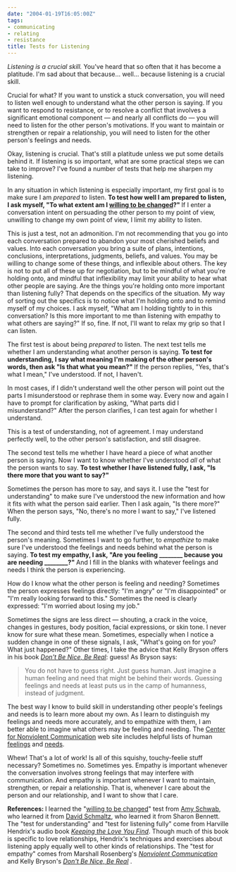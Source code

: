 ```yaml
---
date: "2004-01-19T16:05:00Z"
tags:
- communicating
- relating
- resistance
title: Tests for Listening
---
```


<p><em> Listening is a crucial skill. </em> You've heard that so often that it has become a platitude. I'm sad about that because... well... because listening is a crucial skill. </p>

<p> Crucial for what? If you want to unstick a stuck conversation, you will need to listen well enough to understand what the other person is saying. If you want to respond to resistance, or to resolve a conflict that involves a significant emotional component — and nearly all conflicts do — you will need to listen for the other person's motivations. If you want to maintain or strengthen or repair a relationship, you will need to listen for the other person's feelings and needs. </p>

<p> Okay, listening is crucial. That's still a platitude unless we put some details behind it. If listening is so important, what are some practical steps we can take to improve? I've found a number of tests that help me sharpen my listening. </p>

<p> In any situation in which listening is especially important, my first goal is to make sure I am <em>prepared</em> to listen. <strong> To test how well I am prepared to listen, I ask myself, "To what extent am I <a href="/2003/05/willing_to_change/">willing to be changed</a>?" </strong> If I enter a conversation intent on persuading the other person to my point of view, unwilling to change my own point of view, I limit my ability to listen. </p>

<p> This is just a test, not an admonition. I'm not recommending that you go into each conversation prepared to abandon your most cherished beliefs and values. Into each conversation you bring a suite of plans, intentions, conclusions, interpretations, judgments, beliefs, and values. You may be willing to change some of these things, and inflexible about others. The key is not to put all of these up for negotiation, but to be mindful of what you're holding onto, and mindful that inflexibility may limit your ability to hear what other people are saying. Are the things you're holding onto more important than listening fully? That depends on the specifics of the situation. My way of sorting out the specifics is to notice what I'm holding onto and to remind myself of my choices. I ask myself, "What am I holding tightly to in this conversation? Is this more important to me than listening with empathy to what others are saying?" If so, fine. If not, I'll want to relax my grip so that I can listen. </p>

<p> The first test is about being <em>prepared</em> to listen. The next test tells me whether I am understanding what another person is saying. <strong> To test for understanding, I say what meaning I'm making of the other person's words, then ask "Is that what you mean?" </strong> If the person replies, "Yes, that's what I mean," I've understood. If not, I haven't. </p>

<p> In most cases, if I didn't understand well the other person will point out the parts I misunderstood or rephrase them in some way. Every now and again I have to prompt for clarification by asking, "What parts did I misunderstand?" After the person clarifies, I can test again for whether I understand. </p>

<p> This is a test of understanding, not of agreement. I may understand perfectly well, to the other person's satisfaction, and still disagree. </p>

<p> The second test tells me whether I have heard a piece of what another person is saying. Now I want to know whether I've understood <em>all</em> of what the person wants to say. <strong> To test whether I have listened fully, I ask, "Is there more that you want to say?" </strong></p>

<p> Sometimes the person has more to say, and says it. I use the "test for understanding" to make sure I've understood the new information and how it fits with what the person said earlier. Then I ask again, "Is there more?" When the person says, "No, there's no more I want to say," I've listened fully. </p>

<p> The second and third tests tell me whether I've fully understood the person's meaning. Sometimes I want to go further, to <em>empathize</em> to make sure I've understood the feelings and needs behind what the person is saying. <strong> To test my empathy, I ask, "Are you feeling ________ because you are needing ________?" </strong> And I fill in the blanks with whatever feelings and needs I think the person is experiencing. </p>

<p> How do I know what the other person is feeling and needing? Sometimes the person expresses feelings directly: "I'm angry" or "I'm disappointed" or "I'm really looking forward to this." Sometimes the need is clearly expressed: "I'm worried about losing my job." </p>

<p> Sometimes the signs are less direct — shouting, a crack in the voice, changes in gestures, body position, facial expressions, or skin tone. I never know for sure what these mean. Sometimes, especially when I notice a sudden change in one of these signals, I ask, "What's going on for you?  What just happened?" Other times, I take the advice that Kelly Bryson offers in his book <em><a href="http://www.amazon.com/exec/obidos/ASIN/0972002804/dalehemer-20">Don't Be Nice, Be Real</a></em>: guess! As Bryson says: </p>

<blockquote><p> You do not have to guess right. Just guess human. Just imagine a human feeling and need that might be behind their words. Guessing feelings and needs at least puts us in the camp of humanness, instead of judgment. </p></blockquote>

<p> The best way I know to build skill in understanding other people's feelings and needs is to learn more about my own. As I learn to distinguish my feelings and needs more accurately, and to empathize with them, I am better able to imagine what others may be feeling and needing. The <a href="http://www.cnvc.org">Center for Nonviolent Communication</a> web site includes helpful lists of human <a href="http://www.cnvc.org/feelings.htm">feelings</a> and <a href="http://www.cnvc.org/needs.htm">needs</a>. </p>

<p> Whew! That's a lot of work! Is all of this squishy, touchy-feelie stuff necessary? Sometimes no. Sometimes yes. Empathy is important whenever the conversation involves strong feelings that may interfere with communication. And empathy is important whenever I want to maintain, strengthen, or repair a relationship. That is, whenever I care about the person and our relationship, and I want to show that I care. </p>

<p><strong> References: </strong> I learned the "<a href="/2003/05/willing_to_change/">willing to be changed</a>" test from <a href="http://www.projectcommunity.com/whoweare.html">Amy Schwab</a>, who learned it from <a href="http://www.projectcommunity.com/whoweare.html">David Schmaltz</a>, who learned it from Sharon Bennett. The "test for understanding" and "test for listening fully" come from Harville Hendrix's audio book <em><a href="http://www.amazon.com/exec/obidos/ASIN/0671759639/dalehemer-20">Keeping the Love You Find</a></em>. Though much of this book is specific to love relationships, Hendrix's techniques and exercises about listening apply equally well to other kinds of relationships. The "test for empathy" comes from Marshall Rosenberg's <em><a href="http://www.amazon.com/exec/obidos/ASIN//dalehemer-20">Nonviolent Communication</a></em> and Kelly Bryson's <em><a href="http://www.amazon.com/exec/obidos/ASIN/0972002804/dalehemer-20">Don't Be Nice, Be Real</a>
</em>. </p>
